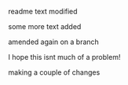 readme text modified

some more text added

amended again on a branch

I hope this isnt much of a problem!

making a couple of changes